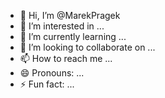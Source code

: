 - 👋 Hi, I’m @MarekPragek
- 👀 I’m interested in ...
- 🌱 I’m currently learning ...
- 💞️ I’m looking to collaborate on ...
- 📫 How to reach me ...
- 😄 Pronouns: ...
- ⚡ Fun fact: ...

<!---
MarekPragek/MarekPragek is a ✨ special ✨ repository because its `README.md` (this file) appears on your GitHub profile.
You can click the Preview link to take a look at your changes.
--->
